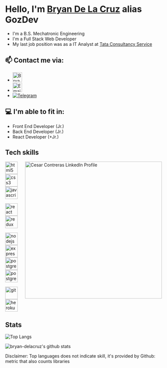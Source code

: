 # Hello, I'm [Bryan De La Cruz][linkedin] alias GozDev


- I'm a B.S. Mechatronic Engineering
- I'm a Full Stack Web Developer
- My last job position was as a IT Analyst at [Tata Consultancy Service][tata]

## 📫 Contact me via:

- <a href="https://www.linkedin.com/in/bdelacruz-pucp/"><img src="https://www.vectorlogo.zone/logos/linkedin/linkedin-icon.svg" alt="Bryan De La Cruz LinkedIn Profile" height="30" width="30"/></a>
- <a href="mailto:bryan.delacruza@gmail.com"><img src="https://www.vectorlogo.zone/logos/gmail/gmail-icon.svg" alt="Email" height="30" width="30"/></a>
- [![Telegram](https://img.shields.io/badge/Telegram-2CA5E0?style=for-the-badge&logo=telegram&logoColor=white)][telegram]

## 💻 I'm able to fit in:

- Front End Developer (Jr.)
- Back End Developer (Jr.)
- React Developer (+Jr.)

## Tech skills
  <img src="https://user-images.githubusercontent.com/67916064/99156868-3bd0da80-26a3-11eb-8d30-a83f596c9c65.jpg" alt="Cesar Contreras LinkedIn Profile" width="440px" align="right">
  
<p width='40%' height="100%"align="left"> 
   <a href="https://www.w3.org/html/" target="_blank"> <img src="https://icongr.am/devicon/html5-original-wordmark.svg?size=40&color=currentColor" alt="html5"             width="40" height="40"/> </a>   
   <a href="https://www.w3schools.com/css/" target="_blank"> <img src="https://icongr.am/devicon/css3-original-wordmark.svg?size=40&color=currentColor" alt="css3"         width="40" height="40"/> </a>
  <a href="https://developer.mozilla.org/en-US/docs/Web/JavaScript" target="_blank">
      <img src="https://icongr.am/devicon/javascript-original.svg?size=40&color=currentColor" alt="javascript" width="40" height="40"/> </a>
 </p>
 
 <p width='40%' align="left">
   <a href="https://reactjs.org/" target="_blank"> <img src="https://icongr.am/devicon/react-original.svg?size=40&color=currentColor" alt="react"                 w       width="40" height="40"/> </a>
    <a href="https://es.redux.js.org/" target="_blank"> <img src="https://cdn.icon-icons.com/icons2/2415/PNG/512/redux_original_logo_icon_146365.png" alt="redux"         width="40" height="40"/> 
    </a>
 </p>
 
 <p width='40%' align="left">    
   <a href="https://nodejs.org" target="_blank"> <img src="https://icongr.am/devicon/nodejs-original-wordmark.svg?size=40&color=currentColor" alt="nodejs"                width="40" height="40"/> </a>
   <a href="https://expressjs.com" target="_blank"> <img src="https://icongr.am/devicon/express-original-wordmark.svg?size=40&color=2ec539" alt="express"                width="40" height="40"/> </a>
   <a href="https://sequelize.org" target="_blank"> <img src="https://icongr.am/devicon/sequelize-original.svg?size=40&color=2ec539" alt="postgresql" width="40"          height="40"/></a>
   <a href="https://www.postgresql.org" target="_blank"> <img src="https://icongr.am/devicon/postgresql-original-wordmark.svg?size=40&color=2ec539"                      alt="postgresql" width="40" height="40"/> </a>
 </p>
 
 <p align="left">
    <a href="https://git-scm.com/" target="_blank"> <img src="https://www.vectorlogo.zone/logos/git-scm/git-scm-icon.svg" alt="git" width="40" height="40"/></a>
    <a href="https://www.heroku.com/home" target="_blank"> <img src="https://icongr.am/devicon/heroku-original.svg?size=40&color=currentColor"                             alt="heroku" width="40" height="40"/></a>
 </p>
 
 ## Stats
![Top Langs](https://github-readme-stats.vercel.app/api/top-langs/?username=bryan-delacruz&layout=compact&langs_count=10&theme=radical&hide=HTML)

![bryan-delacruz's github stats](https://github-readme-stats.vercel.app/api?username=bryan-delacruz&show_icons=true&theme=radical)
  



Disclaimer: Top languages does not indicate skill, it's provided by Github: metric that also counts libraries
  

<!-- Links -->

[linkedin]: https://www.linkedin.com/in/bdelacruz-pucp/
[tata]: https://www.tcs.com/
[telegram]: https://t.me/bryandlcruz

